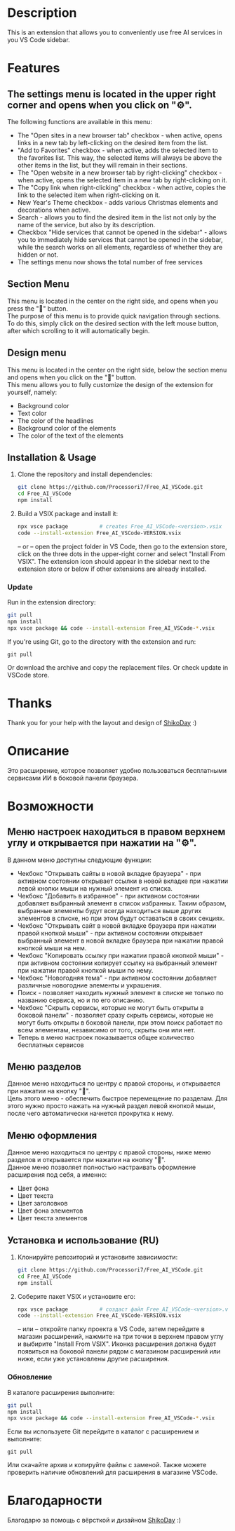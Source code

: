 # Description
This is an extension that allows you to conveniently use free AI services in you VS Code sidebar.  

# Features  
## The settings menu is located in the upper right corner and opens when you click on "⚙️".
The following functions are available in this menu:  
- The "Open sites in a new browser tab" checkbox - when active, opens links in a new tab by left-clicking on the desired item from the list.  
- "Add to Favorites" checkbox - when active, adds the selected item to the favorites list. This way, the selected items will always be above the other items in the list, but they will remain in their sections.  
- The "Open website in a new browser tab by right-clicking" checkbox - when active, opens the selected item in a new tab by right-clicking on it.  
- The "Copy link when right-clicking" checkbox - when active, copies the link to the selected item when right-clicking on it.  
- New Year's Theme checkbox - adds various Christmas elements and decorations when active.  
- Search - allows you to find the desired item in the list not only by the name of the service, but also by its description.  
- Checkbox "Hide services that cannot be opened in the sidebar" - allows you to immediately hide services that cannot be opened in the sidebar, while the search works on all elements, regardless of whether they are hidden or not.  
- The settings menu now shows the total number of free services  

## Section Menu  
This menu is located in the center on the right side, and opens when you press the "📑" button.  
The purpose of this menu is to provide quick navigation through sections. To do this, simply click on the desired section with the left mouse button, after which scrolling to it will automatically begin.  

## Design menu  
This menu is located in the center on the right side, below the section menu and opens when you click on the "🎨" button.  
This menu allows you to fully customize the design of the extension for yourself, namely:  
- Background color  
- Text color  
- The color of the headlines
- Background color of the elements  
- The color of the text of the elements

## Installation & Usage

1. Clone the repository and install dependencies:
   ```bash
   git clone https://github.com/Processori7/Free_AI_VSCode.git
   cd Free_AI_VSCode
   npm install
   ```
2. Build a VSIX package and install it:
   ```bash
   npx vsce package          # creates Free_AI_VSCode-<version>.vsix
   code --install-extension Free_AI_VSCode-VERSION.vsix
   ```
   – or –
   open the project folder in VS Code, then go to the extension store, click on the three dots in the upper-right corner and select "Install From VSIX". The extension icon should appear in the sidebar next to the extension store or below if other extensions are already installed.

### Update
Run in the extension directory:
```bash
git pull
npm install
npx vsce package && code --install-extension Free_AI_VSCode-*.vsix
```

If you're using Git, go to the directory with the extension and run:
```
git pull
```
Or download the archive and copy the replacement files. Or check update in VSCode store.

# Thanks  
Thank you for your help with the layout and design of [ShikoDay](https://github.com/ShikoDay) :)  

# Описание 
Это расширение, которое позволяет удобно пользоваться бесплатными сервисами ИИ в боковой панели браузера.  

# Возможности  
## Меню настроек находиться в правом верхнем углу и открывается при нажатии на "⚙️".
В данном меню доступны следующие функции:  
- Чекбокс "Открывать сайты в новой вкладке браузера" - при активном состоянии открывает ссылки в новой вкладке при нажатии левой кнопки мыши на нужный элемент из списка.  
- Чекбокс "Добавить в избранное" - при активном состоянии добавляет выбранный элемент в список избранных. Таким образом, выбранные элементы будут всегда находиться выше других элементов в списке, но при этом будут оставаться в своих секциях.  
- Чекбокс "Открывать сайт в новой вкладке браузера при нажатии правой кнопкой мыши" - при активном состоянии открывает выбранный элемент в новой вкладке браузера при нажатии правой кнопкой мыши на нем.  
- Чекбокс "Копировать ссылку при нажатии правой кнопкой мыши" - при активном состоянии копирует ссылку на выбранный элемент при нажатии правой кнопкой мыши по нему.  
- Чекбокс "Новогодняя тема" - при активном состоянии добавляет различные новогодние элементы и украшения.  
- Поиск - позволяет находить нужный элемент в списке не только по названию сервиса, но и по его описанию.  
- Чекбокс "Скрыть сервисы, которые не могут быть открыты в боковой панели" - позволяет сразу скрыть сервисы, которые не могут быть открыты в боковой панели, при этом поиск работает по всем элементам, независимо от того, скрыты они или нет.  
- Теперь в меню настроек показывается общее количество бесплатных сервисов  

## Меню разделов  
Данное меню находиться по центру с правой стороны, и открывается при нажатии на кнопку "📑".  
Цель этого меню - обеспечить быстрое перемещение по разделам. Для этого нужно просто нажать на нужный раздел левой кнопкой мыши, после чего автоматически начнется прокрутка к нему.  

## Меню оформления  
Данное меню находиться по центру с правой стороны, ниже меню разделов и открывается при нажатии на кнопку "🎨".  
Данное меню позволяет полностью настраивать оформление расширения под себя, а именно:  
- Цвет фона  
- Цвет текста  
- Цвет заголовков
- Цвет фона элементов  
- Цвет текста элементов  

## Установка и использование (RU)

1. Клонируйте репозиторий и установите зависимости:
   ```bash
   git clone https://github.com/Processori7/Free_AI_VSCode.git
   cd Free_AI_VSCode
   npm install
   ```
2. Соберите пакет VSIX и установите его:
   ```bash
   npx vsce package          # создаст файл Free_AI_VSCode-<version>.vsix
   code --install-extension Free_AI_VSCode-VERSION.vsix
   ```
   – или –
   откройте папку проекта в VS Code, затем перейдите в магазин расширений, нажмите на три точки в верхнем правом углу и выбирите "Install From VSIX". Иконка расширения должна будет появиться на боковой панели рядом с магазином расширений или ниже, если уже установлены другие расширения.

### Обновление
В каталоге расширения выполните:
```bash
git pull
npm install
npx vsce package && code --install-extension Free_AI_VSCode-*.vsix
```

Если вы используете Git перейдите в каталог с расширением и выполните:
```
git pull
```
Или скачайте архив и копируйте файлы с заменой. Также можете проверить наличие обновлений для расширения в магазине VSCode.

# Благодарности  
Благодарю за помощь с вёрсткой и дизайном [ShikoDay](https://github.com/ShikoDay) :)